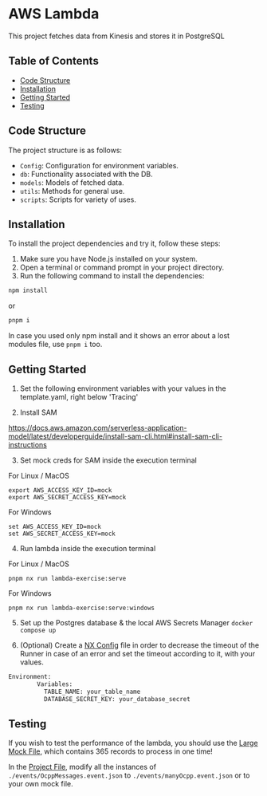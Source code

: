 
# AWS Lambda

This project fetches data from Kinesis and stores it in PostgreSQL


## Table of Contents

- [Code Structure](#code-structure)
- [Installation](#installation)
- [Getting Started](#getting-started)
- [Testing](#testing)

## Code Structure

The project structure is as follows:

- `Config`: Configuration for environment variables.
- `db`: Functionality associated with the DB.
- `models`: Models of fetched data.
- `utils`: Methods for general use.
- `scripts`: Scripts for variety of uses.

## Installation

To install the project dependencies and try it, follow these steps:

1. Make sure you have Node.js installed on your system.
2. Open a terminal or command prompt in your project directory.
3. Run the following command to install the dependencies:
```bash
npm install 
```
or
```bash
pnpm i
```
In case you used only npm install and it shows an error about a lost modules file, use ``pnpm i`` too.

## Getting Started

1. Set the following environment variables
   with your values in the template.yaml, right below 'Tracing'

2. Install SAM

https://docs.aws.amazon.com/serverless-application-model/latest/developerguide/install-sam-cli.html#install-sam-cli-instructions

3. Set mock creds for SAM inside the execution terminal

For Linux / MacOS

```
export AWS_ACCESS_KEY_ID=mock
export AWS_SECRET_ACCESS_KEY=mock
```

For Windows

```
set AWS_ACCESS_KEY_ID=mock
set AWS_SECRET_ACCESS_KEY=mock
```

4. Run lambda inside the execution terminal

For Linux / MacOS

`pnpm nx run lambda-exercise:serve`

For Windows

`pnpm nx run lambda-exercise:serve:windows`

5. Set up the Postgres database & the local AWS Secrets Manager
`docker compose up`

6. (Optional) Create a [NX Config](./nx.json) file in order to decrease the timeout of the Runner in case of an error and set the timeout according to it, with your values.


```bash
Environment:
        Variables:
          TABLE_NAME: your_table_name
          DATABASE_SECRET_KEY: your_database_secret
```

## Testing

If you wish to test the performance of the lambda, you 
should use the [Large Mock File](./events/manyOcpp.json), which contains 365 records to process in one time!

In the [Project File](./project.json), modify all the instances of ``./events/OcppMessages.event.json`` to
``./events/manyOcpp.event.json`` or to your own mock file.

